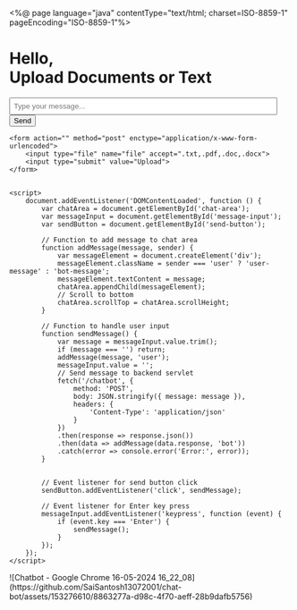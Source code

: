 <%@ page language="java" contentType="text/html; charset=ISO-8859-1"
    pageEncoding="ISO-8859-1"%>
<!DOCTYPE html>
<html lang="en">
<head>
    <meta charset="UTF-8">
    <meta name="viewport" content="width=device-width, initial-scale=1.0">
    <title>Chatbot</title>
    <style>
        /* CSS styles */
        .chat-container {
            max-width: flex;
            margin: 0 flex;
        }
        .chat-message {
            border: 1px solid #f8f4f4;
            padding: 10px;
            height: 500px;
            overflow-y: scroll;
        }
        .chat-container input{
            width: 95%;
            padding: 6px;
        }
    </style>
</head>
<body>
    <h1>Hello,<br>
        Upload Documents or Text</h1>   
        <div class="chat-container">
            <div class="chat-messages" id="chat-messages">
                <!-- Display chat messages here -->
            </div>
        <div id="chat-area"></div>
        <input type="text" id="message-input" placeholder="Type your message...">
        <button id="send-button">Send</button>
    </div>

    <form action="" method="post" enctype="application/x-www-form-urlencoded">
        <input type="file" name="file" accept=".txt,.pdf,.doc,.docx">
        <input type="submit" value="Upload">
    </form>


    <script>
        document.addEventListener('DOMContentLoaded', function () {
            var chatArea = document.getElementById('chat-area');
            var messageInput = document.getElementById('message-input');
            var sendButton = document.getElementById('send-button');

            // Function to add message to chat area
            function addMessage(message, sender) {
                var messageElement = document.createElement('div');
                messageElement.className = sender === 'user' ? 'user-message' : 'bot-message';
                messageElement.textContent = message;
                chatArea.appendChild(messageElement);
                // Scroll to bottom
                chatArea.scrollTop = chatArea.scrollHeight;
            }

            // Function to handle user input
            function sendMessage() {
                var message = messageInput.value.trim();
                if (message === '') return;
                addMessage(message, 'user');
                messageInput.value = '';
                // Send message to backend servlet
                fetch('/chatbot', {
                    method: 'POST',
                    body: JSON.stringify({ message: message }),
                    headers: {
                        'Content-Type': 'application/json'
                    }
                })
                .then(response => response.json())
                .then(data => addMessage(data.response, 'bot'))
                .catch(error => console.error('Error:', error));
            }


            // Event listener for send button click
            sendButton.addEventListener('click', sendMessage);

            // Event listener for Enter key press
            messageInput.addEventListener('keypress', function (event) {
                if (event.key === 'Enter') {
                    sendMessage();
                }
            });
        });
    </script>
</body>
</html>
![Chatbot - Google Chrome 16-05-2024 16_22_08](https://github.com/SaiSantosh13072001/chat-bot/assets/153276610/8863277a-d98c-4f70-aeff-28b9dafb5756)

